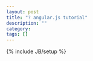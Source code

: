 ```yaml
---
layout: post
title: "? angular.js tutorial"
description: ""
category: 
tags: []
---
```

{% include JB/setup %}
